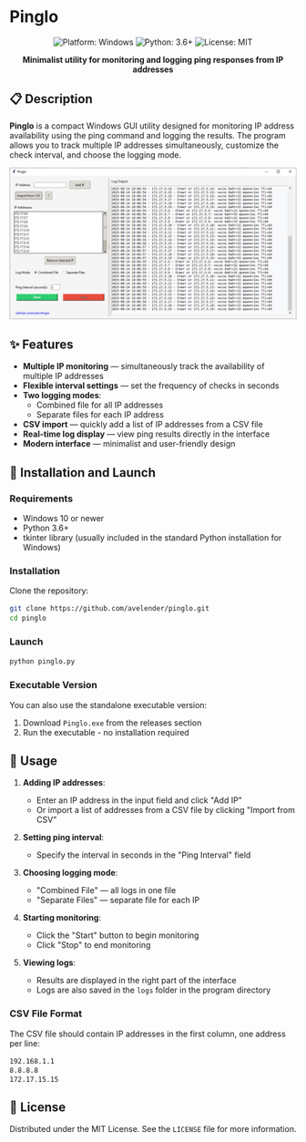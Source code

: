 # Pinglo

<div align="center">
  <img src="https://img.shields.io/badge/Platform-Windows-blue.svg" alt="Platform: Windows">
  <img src="https://img.shields.io/badge/Python-3.6+-green.svg" alt="Python: 3.6+">
  <img src="https://img.shields.io/badge/License-MIT-yellow.svg" alt="License: MIT">
</div>

<p align="center">
  <b>Minimalist utility for monitoring and logging ping responses from IP addresses</b>
</p>

## 📋 Description

**Pinglo** is a compact Windows GUI utility designed for monitoring IP address availability using the ping command and logging the results. The program allows you to track multiple IP addresses simultaneously, customize the check interval, and choose the logging mode.

![Pinglo Screenshot](ps.png?text=Pinglo+Screenshot)

## ✨ Features

- **Multiple IP monitoring** — simultaneously track the availability of multiple IP addresses
- **Flexible interval settings** — set the frequency of checks in seconds
- **Two logging modes**:
  - Combined file for all IP addresses
  - Separate files for each IP address
- **CSV import** — quickly add a list of IP addresses from a CSV file
- **Real-time log display** — view ping results directly in the interface
- **Modern interface** — minimalist and user-friendly design

## 🚀 Installation and Launch

### Requirements

- Windows 10 or newer
- Python 3.6+
- tkinter library (usually included in the standard Python installation for Windows)

### Installation

Clone the repository:
   ```bash
   git clone https://github.com/avelender/pinglo.git
   cd pinglo
   ```

### Launch

```bash
python pinglo.py
```

### Executable Version

You can also use the standalone executable version:
1. Download `Pinglo.exe` from the releases section
2. Run the executable - no installation required

## 📝 Usage

1. **Adding IP addresses**:
   - Enter an IP address in the input field and click "Add IP"
   - Or import a list of addresses from a CSV file by clicking "Import from CSV"

2. **Setting ping interval**:
   - Specify the interval in seconds in the "Ping Interval" field

3. **Choosing logging mode**:
   - "Combined File" — all logs in one file
   - "Separate Files" — separate file for each IP

4. **Starting monitoring**:
   - Click the "Start" button to begin monitoring
   - Click "Stop" to end monitoring

5. **Viewing logs**:
   - Results are displayed in the right part of the interface
   - Logs are also saved in the `logs` folder in the program directory

### CSV File Format

The CSV file should contain IP addresses in the first column, one address per line:

```
192.168.1.1
8.8.8.8
172.17.15.15
```

## 📄 License

Distributed under the MIT License. See the `LICENSE` file for more information.

